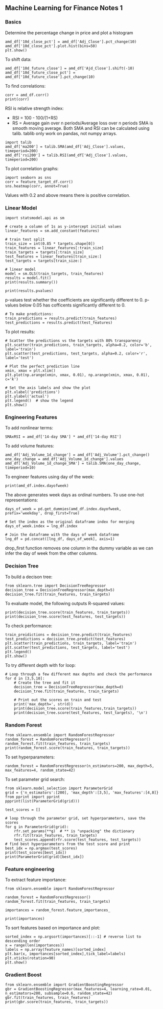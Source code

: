 ## Machine Learning for Finance Notes 1
### Basics
Determine the percentage change in price and plot a histogram
```
amd_df['10d_close_pct'] = amd_df['Adj_Close'].pct_change(10)
amd_df['10d_close_pct'].plot.hist(bins=50)
plt.show()
```
To shift data:
```
amd_df['10d_future_close'] = amd_df['Ajd_Close'].shift(-10)
amd_df['10d_future_close_pct'] = amd_df['10d_future_close'].pct_change(10)
```
To find correlations:
```
corr = amd_df.corr()
print(corr)
```

RSI is relative strength index:
- RSI = 100 - 100/(1+RS)
- RS = Average gain over n periods/Average loss over n periods
SMA is smooth moving average. Both SMA and RSI can be calculated using talib. tablib only work on pandas, not numpy arrays.
```
import talib
amd_df['ma200'] = talib.SMA(amd_df['Adj_Close'].values, timeperiod=200)
amd_df['rsi200'] = talib.RSI(amd_df['Adj_Close'].values, timeperiod=200)
```
To plot correlation graphs:
```
import seaborn as sns
corr = feature_target_df.corr()
sns.heatmap(corr, annot=True)
```
Values with 0.2 and above means there is positive correlation.

### Linear Model
```
import statsmodel.api as sm

# create a column of 1s as y-intercept initial values
linear_features = sm.add_constant(features)

# train test split
train_size = int(0.85 * targets.shape[0])
train_features = linear_features[:train_size]
train_targets = targets[:train_size]
test_features = linear_features[train_size:]
test_targets = targets[train_size:]

# linear model
model = sm.OLS(train_targets, train_features)
results = model.fit()
print(results.summary())

print(results.pvalues)
```
p-values test whether the coefficients are significantly different to 0. p-values below 0.05 has cofficents significantly different to 0.
```
# To make predictions:
train_predictions = results.predict(train_features)
test_predictions = results.predict(test_features)
```
To plot results:
```
# Scatter the predictions vs the targets with 80% transparency
plt.scatter(train_predictions, train_targets, alpha=0.2, color='b', label='train')
plt.scatter(test_predictions, test_targets, alpha=0.2, color='r', label='test')

# Plot the perfect prediction line
xmin, xmax = plt.xlim()
plt.plot(np.arange(xmin, xmax, 0.01), np.arange(xmin, xmax, 0.01), c='k')

# Set the axis labels and show the plot
plt.xlabel('predictions')
plt.ylabel('actual')
plt.legend()  # show the legend
plt.show()
```

### Engineering Features
To add nonlinear terms:
```
SMAxRSI = amd_df['14-day SMA'] * amd_df['14-day RSI']
```
To add volume features:
```
amd_df['Adj_Volume_1d_change'] = amd_df['Adj_Volume'].pct_change()
one_day_change = amd_df['Adj_Volume_1d_change'].values
amd_df['Adj_Volume_1d_change_SMA'] = talib.SMA(one_day_change, timeperiod=10)
```
To engineer features using day of the week:
```
print(amd_df.index.dayofweek)
```
The above generates week days as ordinal numbers. To use one-hot representations:
```
days_of_week = pd.get_dummies(amd_df.index.dayofweek, prefix='weekday', drop_first=True)

# Set the index as the original dataframe index for merging
days_of_week.index = lng_df.index

# Join the dataframe with the days of week dataframe
lng_df = pd.concat([lng_df, days_of_week], axis=1)
```
drop_first function removes one column in the dummy variable as we can infer the day of week from the other columns.

### Decision Tree
To build a decison tree:
```
from sklearn.tree import DecisionTreeRegressor
decision_tree = DecisionTreeRegressor(max_depth=5)
decision_tree.fit(train_features, train_targets)
```
To evaluate model, the following outputs R-squared values:
```
print(decision_tree.score(train_features, train_targets))
print(decision_tree.score(test_features, test_targets))
```
To check performance:
```
train_preidictions = decision_tree.predict(train_features)
test_predictions = decision_tree.predict(test_features)
plt.scatter(train_predictions, train_targets, label='train')
plt.scatter(test_predictions, test_targets, label='test')
plt.legend()
plt.show()
```
To try different depth with for loop:
```
# Loop through a few different max depths and check the performance
for d in [3,5,10]:
    # Create the tree and fit it
    decision_tree = DecisionTreeRegressor(max_depth=d)
    decision_tree.fit(train_features, train_targets)

    # Print out the scores on train and test
    print('max_depth=', str(d))
    print(decision_tree.score(train_features,train_targets))
    print(decision_tree.score(test_features, test_targets), '\n')
```

### Random Forest
```
from sklearn.ensemble import RandomForestRegressor
random_forest = RandomForestRegressor()
random_forest.fit(train_features, train_targets)
print(random_forest.score(train_features, train_targets))
```
To set hyperparameters:
```
random_forest = RandomForestRegressor(n_estimators=200, max_depth=5, max_features=4, random_state=42)
```
To set parameter grid search:
```
from sklearn.model_selection import ParameterGrid
grid = {'n_estimators':[200], 'max_depth':[3,5], 'max_features':[4,8]}
from pprint import pprint
ppprint(list(ParameterGrid(grid)))
```
```
test_scores = []

# loop through the parameter grid, set hyperparameters, save the scores
for g in ParameterGrid(grid):
    rfr.set_params(**g)  # ** is "unpacking" the dictionary
    rfr.fit(train_features, train_targets)
    test_scores.append(rfr.score(test_features, test_targets))
# find best hyperparameters from the test score and print
best_idx = np.argmax(test_scores)
print(test_scores[best_idx])
print(ParameterGrid(grid)[best_idx])
```
### Feature engineering
To extract feature importance:
```
from sklearn.ensemble import RandomForestRegressor

random_forest = RandomForestRegressor()
random_forest.fit(train_features, train_targets)

importances = random_forest.feature_importances_

print(importances)
```
To sort features based on importance and plot:
```
sorted_index = np.argsort(importances)[::-1] # reverse list to descending order
x = range(len(importances))
labels = np.array(feature_names)[sorted_index]
plt.bar(x, importances[sorted_index],tick_label=labels)
plt.xticks(rotation=90)
plt.show()
```

### Gradient Boost
```
from sklearn.ensemble import GradientBoostingRegressor
gbr = GradientBoostingRegressor(max_features=4, learning_rate=0.01, n_estimators=200, subsample=0.6, random_state=42)
gbr.fit(train_features, train_features)
print(gbr.score(train_features, train_targets))
```
